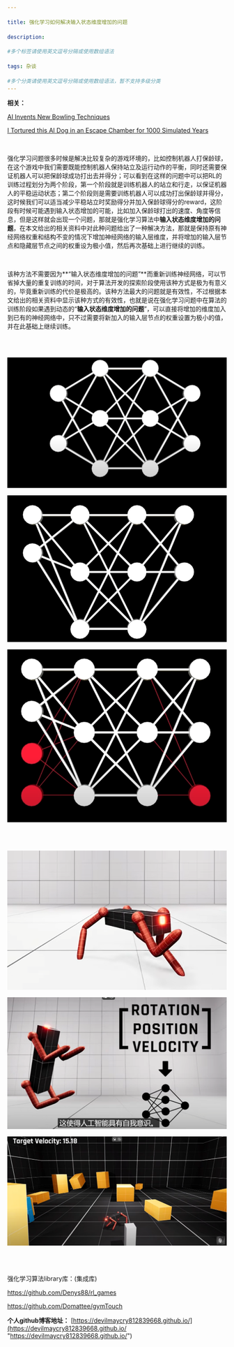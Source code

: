 ```yaml
---

title: 强化学习如何解决输入状态维度增加的问题
 
description: 

#多个标签请使用英文逗号分隔或使用数组语法

tags: 杂谈

#多个分类请使用英文逗号分隔或使用数组语法，暂不支持多级分类
---
```


**相关：**

[AI Invents New Bowling Techniques](https://www.youtube.com/watch?v=EWjUY_3ubf4)

[I Tortured this AI Dog in an Escape Chamber for 1000 Simulated Years](https://www.youtube.com/watch?v=oOtlQ5gs-Mk)

<br/>

强化学习问题很多时候是解决比较复杂的游戏环境的，比如控制机器人打保龄球，在这个游戏中我们需要既能控制机器人保持站立及运行动作的平衡，同时还需要保证机器人可以把保龄球成功打出去并得分；可以看到在这样的问题中可以把RL的训练过程划分为两个阶段，第一个阶段就是训练机器人的站立和行走，以保证机器人的平稳运动状态；第二个阶段则是需要训练机器人可以成功打出保龄球并得分，这时候我们可以适当减少平稳站立时奖励得分并加入保龄球得分的reward，这阶段有时候可能遇到输入状态增加的可能，比如加入保龄球打出的速度、角度等信息，但是这样就会出现一个问题，那就是强化学习算法中**输入状态维度增加的问题**，在本文给出的相关资料中对此种问题给出了一种解决方法，那就是保持原有神经网络权重和结构不变的情况下增加神经网络的输入层维度，并将增加的输入层节点和隐藏层节点之间的权重设为极小值，然后再次基础上进行继续的训练。

<br/>

该种方法不需要因为**“输入状态维度增加的问题”**而重新训练神经网络，可以节省掉大量的重复训练的时间，对于算法开发的探索阶段使用该种方式是极为有意义的，毕竟重新训练的代价是极高的。该种方法最大的问题就是有效性，不过根据本文给出的相关资料中显示该种方式的有效性，也就是说在强化学习问题中在算法的训练阶段如果遇到动态的“**输入状态维度增加的问题**”，可以直接将增加的维度加入到已有的神经网络中，只不过需要将新加入的输入层节点的权重设置为极小的值，并在此基础上继续训练。





<br/>

<br/>

![image-20241105183707832](./2024_11_5_7_强化学习如何解决输入状态维度增加的问题.assets/image-20241105183707832.png)

![image-20241105183746829](./2024_11_5_7_强化学习如何解决输入状态维度增加的问题.assets/image-20241105183746829.png)

![image-20241105183806633](./2024_11_5_7_强化学习如何解决输入状态维度增加的问题.assets/image-20241105183806633.png)

<br/>

<br/>

![image-20241105183346723](./2024_11_5_7_强化学习如何解决输入状态维度增加的问题.assets/image-20241105183346723.png)

![image-20241105183224502](./2024_11_5_7_强化学习如何解决输入状态维度增加的问题.assets/image-20241105183224502.png)

![image-20241105172724006](./2024_11_5_7_强化学习如何解决输入状态维度增加的问题.assets/image-20241105172724006.png)

<br/>

<br/>

强化学习算法library库：(集成库)

https://github.com/Denys88/rl_games



https://github.com/Domattee/gymTouch







**个人github博客地址：**
[https://devilmaycry812839668.github.io/](https://devilmaycry812839668.github.io/ "https://devilmaycry812839668.github.io/")